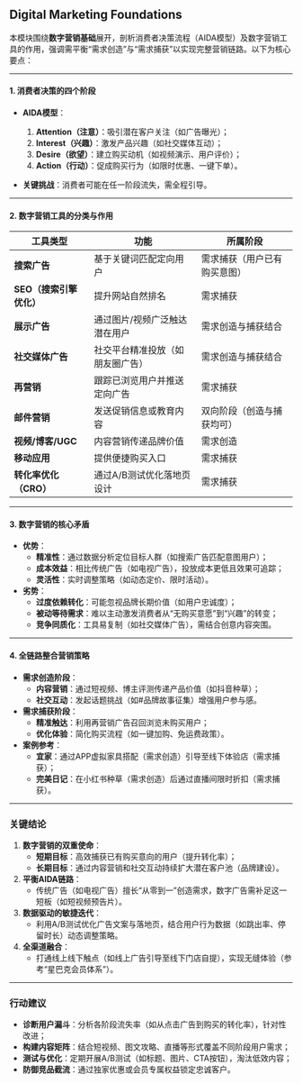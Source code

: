 ## Digital Marketing Foundations

本模块围绕**数字营销基础**展开，剖析消费者决策流程（AIDA模型）及数字营销工具的作用，强调需平衡“需求创造”与“需求捕获”以实现完整营销链路。以下为核心要点：

---

#### **1. 消费者决策的四个阶段**  
- **AIDA模型**：  
  1. **Attention（注意）**：吸引潜在客户关注（如广告曝光）；  
  2. **Interest（兴趣）**：激发产品兴趣（如社交媒体互动）；  
  3. **Desire（欲望）**：建立购买动机（如视频演示、用户评价）；  
  4. **Action（行动）**：促成购买行为（如限时优惠、一键下单）。  

- **关键挑战**：消费者可能在任一阶段流失，需全程引导。

---

#### **2. 数字营销工具的分类与作用**  
| **工具类型**       | **功能**                          | **所属阶段**               |  
|----------------------|-----------------------------------|---------------------------|  
| **搜索广告**         | 基于关键词匹配定向用户            | 需求捕获（用户已有购买意图） |  
| **SEO（搜索引擎优化）** | 提升网站自然排名                  | 需求捕获                   |  
| **展示广告**         | 通过图片/视频广泛触达潜在用户       | 需求创造与捕获结合          |  
| **社交媒体广告**     | 社交平台精准投放（如朋友圈广告）    | 需求创造与捕获结合          |  
| **再营销**           | 跟踪已浏览用户并推送定向广告        | 需求捕获                   |  
| **邮件营销**         | 发送促销信息或教育内容            | 双向阶段（创造与捕获均可）  |  
| **视频/博客/UGC**    | 内容营销传递品牌价值              | 需求创造                   |  
| **移动应用**         | 提供便捷购买入口                  | 需求捕获                   |  
| **转化率优化（CRO）**| 通过A/B测试优化落地页设计         | 需求捕获                   |  

---

#### **3. 数字营销的核心矛盾**  
- **优势**：  
  - **精准性**：通过数据分析定位目标人群（如搜索广告匹配意图用户）；  
  - **成本效益**：相比传统广告（如电视广告），投放成本更低且效果可追踪；  
  - **灵活性**：实时调整策略（如动态定价、限时活动）。  
- **劣势**：  
  - **过度依赖转化**：可能忽视品牌长期价值（如用户忠诚度）；  
  - **被动等待需求**：难以主动激发消费者从“无购买意愿”到“兴趣”的转变；  
  - **竞争同质化**：工具易复制（如社交媒体广告），需结合创意内容突围。  

---

#### **4. 全链路整合营销策略**  
- **需求创造阶段**：  
  - **内容营销**：通过短视频、博主评测传递产品价值（如抖音种草）；  
  - **社交互动**：发起话题挑战（如#品牌故事征集）增强用户参与感。  
- **需求捕获阶段**：  
  - **精准触达**：利用再营销广告召回浏览未购买用户；  
  - **优化体验**：简化购买流程（如一键加购、免运费政策）。  
- **案例参考**：  
  - **宜家**：通过APP虚拟家具搭配（需求创造）引导至线下体验店（需求捕获）；  
  - **完美日记**：在小红书种草（需求创造）后通过直播间限时折扣（需求捕获）。  

---

### **关键结论**  
1. **数字营销的双重使命**：  
   - **短期目标**：高效捕获已有购买意向的用户（提升转化率）；  
   - **长期目标**：通过内容营销和社交互动持续扩大潜在客户池（品牌建设）。  
2. **平衡AIDA链路**：  
   - 传统广告（如电视广告）擅长“从零到一”创造需求，数字广告需补足这一短板（如短视频预告片）。  
3. **数据驱动的敏捷迭代**：  
   - 利用A/B测试优化广告文案与落地页，结合用户行为数据（如跳出率、停留时长）动态调整策略。  
4. **全渠道融合**：  
   - 打通线上线下触点（如线上广告引导至线下门店自提），实现无缝体验（参考“星巴克会员体系”）。  

---

### **行动建议**  
- **诊断用户漏斗**：分析各阶段流失率（如从点击广告到购买的转化率），针对性改进；  
- **构建内容矩阵**：结合短视频、图文攻略、直播等形式覆盖不同阶段用户需求；  
- **测试与优化**：定期开展A/B测试（如标题、图片、CTA按钮），淘汰低效内容；  
- **防御竞品截流**：通过独家优惠或会员专属权益锁定忠诚客户。